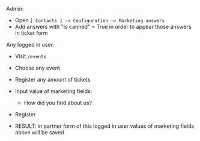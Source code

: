 Admin:

* Open `[ Contacts ] -> Configuration -> Marketing answers`
* Add answers with "Is canned" = True in order to appear those answers in ticket form

Any logged in user:

* Visit `/events`
* Choose any event
* Register any amount of tickets
* Input value of marketing fields:

  - How did you find about us?

* Register
* RESULT: in partner form of this logged in user values of marketing fields above will be saved
